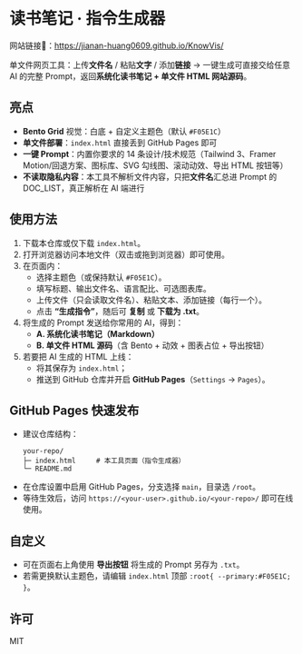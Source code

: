 # 读书笔记 · 指令生成器

网站链接🔗：https://jianan-huang0609.github.io/KnowVis/

单文件网页工具：上传**文件名** / 粘贴**文字** / 添加**链接** → 一键生成可直接交给任意 AI 的完整 Prompt，返回**系统化读书笔记 + 单文件 HTML 网站源码**。

## 亮点
- **Bento Grid** 视觉：白底 + 自定义主题色（默认 `#F05E1C`）
- **单文件部署**：`index.html` 直接丢到 GitHub Pages 即可
- **一键 Prompt**：内置你要求的 14 条设计/技术规范（Tailwind 3、Framer Motion/回退方案、图标库、SVG 勾线图、滚动动效、导出 HTML 按钮等）
- **不读取隐私内容**：本工具不解析文件内容，只把**文件名**汇总进 Prompt 的 DOC_LIST，真正解析在 AI 端进行

## 使用方法
1. 下载本仓库或仅下载 `index.html`。
2. 打开浏览器访问本地文件（双击或拖到浏览器）即可使用。
3. 在页面内：
   - 选择主题色（或保持默认 `#F05E1C`）。
   - 填写标题、输出文件名、语言配比、可选图表库。
   - 上传文件（只会读取文件名）、粘贴文本、添加链接（每行一个）。
   - 点击 **“生成指令”**，随后可 **复制** 或 **下载为 .txt**。
4. 将生成的 Prompt 发送给你常用的 AI，得到：
   - **A. 系统化读书笔记（Markdown）**
   - **B. 单文件 HTML 源码**（含 Bento + 动效 + 图表占位 + 导出按钮）
5. 若要把 AI 生成的 HTML 上线：
   - 将其保存为 `index.html`；
   - 推送到 GitHub 仓库并开启 **GitHub Pages**（`Settings` → `Pages`）。

## GitHub Pages 快速发布
- 建议仓库结构：
  ```
  your-repo/
  ├─ index.html     # 本工具页面（指令生成器）
  └─ README.md
  ```
- 在仓库设置中启用 GitHub Pages，分支选择 `main`，目录选 `/root`。
- 等待生效后，访问 `https://<your-user>.github.io/<your-repo>/` 即可在线使用。

## 自定义
- 可在页面右上角使用 **导出按钮** 将生成的 Prompt 另存为 `.txt`。
- 若需更换默认主题色，请编辑 `index.html` 顶部 `:root{ --primary:#F05E1C; }`。

## 许可
MIT

